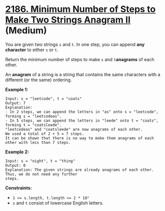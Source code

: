 # [2186. Minimum Number of Steps to Make Two Strings Anagram II][link] (Medium)

[link]: https://leetcode.com/problems/minimum-number-of-steps-to-make-two-strings-anagram-ii/

You are given two strings `s` and `t`. In one step, you can append **any character** to either `s`
or `t`.

Return the minimum number of steps to make  `s` and  `t`**anagrams** of each other.

An **anagram** of a string is a string that contains the same characters with a different (or the
same) ordering.

**Example 1:**

```
Input: s = "leetcode", t = "coats"
Output: 7
Explanation:
- In 2 steps, we can append the letters in "as" onto s = "leetcode", forming s = "leetcodeas".
- In 5 steps, we can append the letters in "leede" onto t = "coats", forming t = "coatsleede".
"leetcodeas" and "coatsleede" are now anagrams of each other.
We used a total of 2 + 5 = 7 steps.
It can be shown that there is no way to make them anagrams of each other with less than 7 steps.
```

**Example 2:**

```
Input: s = "night", t = "thing"
Output: 0
Explanation: The given strings are already anagrams of each other. Thus, we do not need any further
steps.
```

**Constraints:**

- `1 <= s.length, t.length <= 2 * 10⁵`
- `s` and `t` consist of lowercase English letters.
